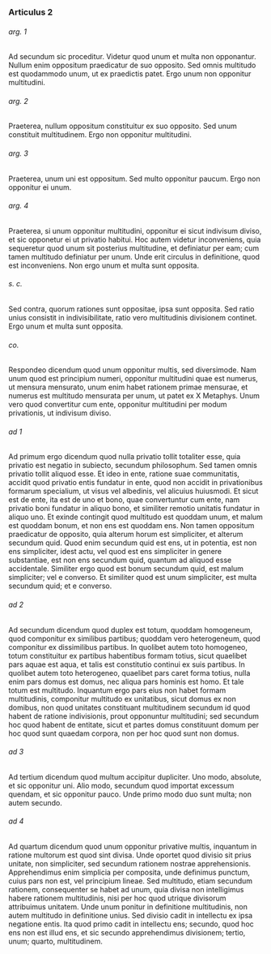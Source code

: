 ### Articulus 2

###### arg. 1
Ad secundum sic proceditur. Videtur quod unum et multa non opponantur. Nullum enim oppositum praedicatur de suo opposito. Sed omnis multitudo est quodammodo unum, ut ex praedictis patet. Ergo unum non opponitur multitudini.

###### arg. 2
Praeterea, nullum oppositum constituitur ex suo opposito. Sed unum constituit multitudinem. Ergo non opponitur multitudini.

###### arg. 3
Praeterea, unum uni est oppositum. Sed multo opponitur paucum. Ergo non opponitur ei unum.

###### arg. 4
Praeterea, si unum opponitur multitudini, opponitur ei sicut indivisum diviso, et sic opponetur ei ut privatio habitui. Hoc autem videtur inconveniens, quia sequeretur quod unum sit posterius multitudine, et definiatur per eam; cum tamen multitudo definiatur per unum. Unde erit circulus in definitione, quod est inconveniens. Non ergo unum et multa sunt opposita.

###### s. c.
Sed contra, quorum rationes sunt oppositae, ipsa sunt opposita. Sed ratio unius consistit in indivisibilitate, ratio vero multitudinis divisionem continet. Ergo unum et multa sunt opposita.

###### co.
Respondeo dicendum quod unum opponitur multis, sed diversimode. Nam unum quod est principium numeri, opponitur multitudini quae est numerus, ut mensura mensurato, unum enim habet rationem primae mensurae, et numerus est multitudo mensurata per unum, ut patet ex X Metaphys. Unum vero quod convertitur cum ente, opponitur multitudini per modum privationis, ut indivisum diviso.

###### ad 1
Ad primum ergo dicendum quod nulla privatio tollit totaliter esse, quia privatio est negatio in subiecto, secundum philosophum. Sed tamen omnis privatio tollit aliquod esse. Et ideo in ente, ratione suae communitatis, accidit quod privatio entis fundatur in ente, quod non accidit in privationibus formarum specialium, ut visus vel albedinis, vel alicuius huiusmodi. Et sicut est de ente, ita est de uno et bono, quae convertuntur cum ente, nam privatio boni fundatur in aliquo bono, et similiter remotio unitatis fundatur in aliquo uno. Et exinde contingit quod multitudo est quoddam unum, et malum est quoddam bonum, et non ens est quoddam ens. Non tamen oppositum praedicatur de opposito, quia alterum horum est simpliciter, et alterum secundum quid. Quod enim secundum quid est ens, ut in potentia, est non ens simpliciter, idest actu, vel quod est ens simpliciter in genere substantiae, est non ens secundum quid, quantum ad aliquod esse accidentale. Similiter ergo quod est bonum secundum quid, est malum simpliciter; vel e converso. Et similiter quod est unum simpliciter, est multa secundum quid; et e converso.

###### ad 2
Ad secundum dicendum quod duplex est totum, quoddam homogeneum, quod componitur ex similibus partibus; quoddam vero heterogeneum, quod componitur ex dissimilibus partibus. In quolibet autem toto homogeneo, totum constituitur ex partibus habentibus formam totius, sicut quaelibet pars aquae est aqua, et talis est constitutio continui ex suis partibus. In quolibet autem toto heterogeneo, quaelibet pars caret forma totius, nulla enim pars domus est domus, nec aliqua pars hominis est homo. Et tale totum est multitudo. Inquantum ergo pars eius non habet formam multitudinis, componitur multitudo ex unitatibus, sicut domus ex non domibus, non quod unitates constituant multitudinem secundum id quod habent de ratione indivisionis, prout opponuntur multitudini; sed secundum hoc quod habent de entitate, sicut et partes domus constituunt domum per hoc quod sunt quaedam corpora, non per hoc quod sunt non domus.

###### ad 3
Ad tertium dicendum quod multum accipitur dupliciter. Uno modo, absolute, et sic opponitur uni. Alio modo, secundum quod importat excessum quendam, et sic opponitur pauco. Unde primo modo duo sunt multa; non autem secundo.

###### ad 4
Ad quartum dicendum quod unum opponitur privative multis, inquantum in ratione multorum est quod sint divisa. Unde oportet quod divisio sit prius unitate, non simpliciter, sed secundum rationem nostrae apprehensionis. Apprehendimus enim simplicia per composita, unde definimus punctum, cuius pars non est, vel principium lineae. Sed multitudo, etiam secundum rationem, consequenter se habet ad unum, quia divisa non intelligimus habere rationem multitudinis, nisi per hoc quod utrique divisorum attribuimus unitatem. Unde unum ponitur in definitione multitudinis, non autem multitudo in definitione unius. Sed divisio cadit in intellectu ex ipsa negatione entis. Ita quod primo cadit in intellectu ens; secundo, quod hoc ens non est illud ens, et sic secundo apprehendimus divisionem; tertio, unum; quarto, multitudinem.

